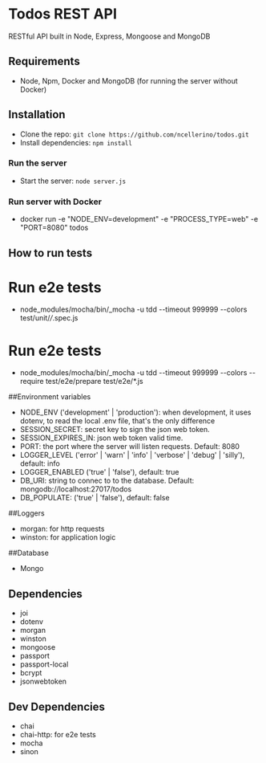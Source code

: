 # Todos REST API 

RESTful API built in Node, Express, Mongoose and MongoDB

## Requirements
- Node, Npm, Docker and MongoDB (for running the server without Docker)

## Installation
- Clone the repo: `git clone https://github.com/ncellerino/todos.git`
- Install dependencies: `npm install`

### Run the server
- Start the server: `node server.js`

### Run server with Docker
* docker run -e "NODE_ENV=development" -e "PROCESS_TYPE=web" -e "PORT=8080" todos

## How to run tests

# Run e2e tests
* node_modules/mocha/bin/_mocha -u tdd --timeout 999999 --colors test/unit/*/*.spec.js

# Run e2e tests
* node_modules/mocha/bin/_mocha -u tdd --timeout 999999 --colors --require test/e2e/prepare test/e2e/*.js

##Environment variables
* NODE_ENV ('development' | 'production'): when development, it uses dotenv, to read the local .env file, that's the only difference
* SESSION_SECRET: secret key to sign the json web token.
* SESSION_EXPIRES_IN: json web token valid time.
* PORT: the port where the server will listen requests. Default: 8080
* LOGGER_LEVEL ('error' | 'warn' | 'info' | 'verbose' | 'debug' | 'silly'), default: info
* LOGGER_ENABLED ('true' | 'false'), default: true
* DB_URI: string to connec to to the database. Default: mongodb://localhost:27017/todos  
* DB_POPULATE: ('true' | 'false'), default: false

##Loggers
* morgan: for http requests
* winston: for application logic

##Database
* Mongo

## Dependencies
* joi
* dotenv
* morgan
* winston
* mongoose
* passport
* passport-local
* bcrypt
* jsonwebtoken

## Dev Dependencies
* chai
* chai-http: for e2e tests
* mocha
* sinon
